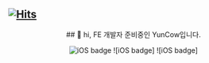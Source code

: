 [![Hits](https://hits.seeyoufarm.com/api/count/incr/badge.svg?url=https%3A%2F%2Fgithub.com%2Fyunwoo-yu&count_bg=%23B174EB&title_bg=%23555555&icon=googlekeep.svg&icon_color=%23E7E7E7&title=hits&edge_flat=false)](https://hits.seeyoufarm.com)
------  
  
  
<div align=center>
## 👋 hi, FE 개발자 준비중인 YunCow입니다.
  
![iOS badge](https://img.shields.io/badge/-html-orange)
![iOS badge]
![iOS badge]
</div>
